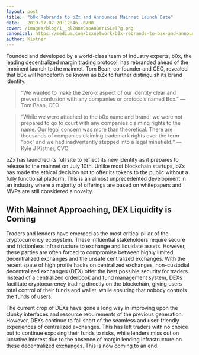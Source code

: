 ```yaml
---
layout: post
title:  "b0x Rebrands to bZx and Announces Mainnet Launch Date"
date:   2019-07-07 20:12:46 -0700
cover: /images/blog/1__ql2WneSsoA8Ber1SLeTPg.png
canonical: https://medium.com/bzxnetwork/b0x-rebrands-to-bzx-and-announces-mainnet-launch-date-ed4e0c4dd2df
author: Kistner
---
```

Founded and developed by a world-class team of industry experts, b0x, the leading decentralized margin trading protocol, has rebranded ahead of the imminent launch to the mainnet. Tom Bean, co-founder and CEO, revealed that b0x will henceforth be known as bZx to further distinguish its brand identity.

>“We wanted to make the zero-x aspect of our identity clear and prevent confusion with any companies or protocols named Box.” — Tom Bean, CEO

>“While we were attached to the b0x name and brand, we were not prepared to go to court with any companies claiming rights to the name. Our legal concern was more than theoretical. There are thousands of companies claiming trademark rights over the term “box” and we had inadvertently stepped into a legal minefield.“ — Kyle J Kistner, CVO

bZx has launched its full site to reflect its new identity as it prepares to release to the mainnet on July 10th. Unlike most blockchain startups, bZx has made the ethical decision not to offer its tokens to the public without a fully functional platform. This is an almost unprecedented development in an industry where a majority of offerings are based on whitepapers and MVPs are still considered a novelty.

## With Mainnet Approaching, DEX Liquidity is Coming

Traders and lenders have emerged as the most critical pillar of the cryptocurrency ecosystem. These influential stakeholders require secure and frictionless infrastructure to exchange and liquidate assets. However, these parties are often forced to compromise between highly limited decentralized exchanges and the unsafe centralized exchanges.
With the recent spate of high profile hacks on centralized exchanges, non-custodial decentralized exchanges (DEX) offer the best possible security for traders. Instead of a centralized orderbook and fund management system, DEXs facilitate cryptocurrency trading directly on the blockchain, giving users total control of their funds and wallet, while ensuring that nobody controls the funds of users.

The current crop of DEXs have gone a long way in improving upon the clunky interfaces and resource requirements of the previous generation. However, DEXs continue to fall short of the seamless and user-friendly experiences of centralized exchanges. This has left traders with no choice but to continue exposing their funds to risks, while lenders miss out on lucrative interest due to the absence of margin lending infrastructure on these decentralized exchanges. This is now coming to an end.

